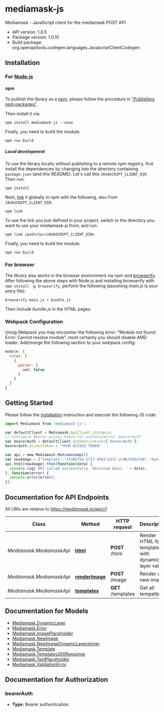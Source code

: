 # mediamask-js

Mediamask - JavaScript client for the mediamask POST API

- API version: 1.0.5
- Package version: 1.0.10
- Build package: org.openapitools.codegen.languages.JavascriptClientCodegen

## Installation

### For [Node.js](https://nodejs.org/)

#### npm

To publish the library as a [npm](https://www.npmjs.com/), please follow the procedure in ["Publishing npm packages"](https://docs.npmjs.com/getting-started/publishing-npm-packages).

Then install it via:

```shell
npm install mediamask-js --save
```

Finally, you need to build the module:

```shell
npm run build
```

##### Local development

To use the library locally without publishing to a remote npm registry, first install the dependencies by changing into the directory containing `package.json` (and this README). Let's call this `JAVASCRIPT_CLIENT_DIR`. Then run:

```shell
npm install
```

Next, [link](https://docs.npmjs.com/cli/link) it globally in npm with the following, also from `JAVASCRIPT_CLIENT_DIR`:

```shell
npm link
```

To use the link you just defined in your project, switch to the directory you want to use your mediamask-js from, and run:

```shell
npm link /path/to/<JAVASCRIPT_CLIENT_DIR>
```

Finally, you need to build the module:

```shell
npm run build
```

### For browser

The library also works in the browser environment via npm and [browserify](http://browserify.org/). After following
the above steps with Node.js and installing browserify with `npm install -g browserify`,
perform the following (assuming *main.js* is your entry file):

```shell
browserify main.js > bundle.js
```

Then include *bundle.js* in the HTML pages.

### Webpack Configuration

Using Webpack you may encounter the following error: "Module not found: Error:
Cannot resolve module", most certainly you should disable AMD loader. Add/merge
the following section to your webpack config:

```javascript
module: {
  rules: [
    {
      parser: {
        amd: false
      }
    }
  ]
}
```

## Getting Started

Please follow the [installation](#installation) instruction and execute the following JS code:

```javascript
import Mediamask from 'mediamask-js';

var defaultClient = Mediamask.ApiClient.instance;
// Configure Bearer access token for authorization: bearerAuth
var bearerAuth = defaultClient.authentications['bearerAuth'];
bearerAuth.accessToken = "YOUR ACCESS TOKEN"

var api = new Mediamask.MediamaskApi()
var newImage = {"template":"3fa85f64-5717-4562-b3fc-2c963f66afa6","dynamic_layers":[{"name":"text placeholder name","text":"an example text"},{"name":"image placeholder name","image":"https://example.com/example.jpg"}]}; // {NewImage} Provide the template and placeholders values that should be rendered in the image
api.html(newImage).then(function(data) {
  console.log('API called successfully. Returned data: ' + data);
}, function(error) {
  console.error(error);
});


```

## Documentation for API Endpoints

All URIs are relative to *https://mediamask.io/api/v1*

Class | Method | HTTP request | Description
------------ | ------------- | ------------- | -------------
*Mediamask.MediamaskApi* | [**html**](docs/MediamaskApi.md#html) | **POST** /html | Render HTML for a template with dynamic layer values
*Mediamask.MediamaskApi* | [**renderImage**](docs/MediamaskApi.md#renderImage) | **POST** /image | Render a new image
*Mediamask.MediamaskApi* | [**templates**](docs/MediamaskApi.md#templates) | **GET** /templates | Get all tempaltes


## Documentation for Models

 - [Mediamask.DynamicLayer](docs/DynamicLayer.md)
 - [Mediamask.Error](docs/Error.md)
 - [Mediamask.ImagePlaceholder](docs/ImagePlaceholder.md)
 - [Mediamask.NewImage](docs/NewImage.md)
 - [Mediamask.NewImageDynamicLayersInner](docs/NewImageDynamicLayersInner.md)
 - [Mediamask.Template](docs/Template.md)
 - [Mediamask.Templates200Response](docs/Templates200Response.md)
 - [Mediamask.TextPlaceholder](docs/TextPlaceholder.md)
 - [Mediamask.ValidationError](docs/ValidationError.md)


## Documentation for Authorization



### bearerAuth

- **Type**: Bearer authentication

